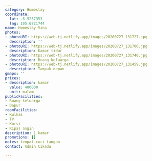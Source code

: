 ```yaml
---
category: Homestay
coordinate:
  lat: -6.5257353
  lng: 105.6821744
name: Homestay Vina
photos:
- photoURI: https://web-tj.netlify.app/images/20200727_131727.jpg
  description: ''
- photoURI: https://web-tj.netlify.app/images/20200727_131700.jpg
  description: Kamar tidur
- photoURI: https://web-tj.netlify.app/images/20200727_131740.jpg
  description: Ruang keluarga
- photoURI: https://web-tj.netlify.app/images/20200727_131459.jpg
  description: Tampak depan
gmaps: ''
prices:
- description: kamar
  value: 400000
  unit: malam
publicFacilities:
- Ruang keluarga
- Dapur
roomFacilities:
- Kulkas
- TV
- Kursi
- Kipas angin
description: 1 kamar
promotions: []
notes: tempat cuci tangan
contact: Admin Cikadu

---
```

